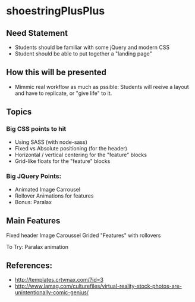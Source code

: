 # shoestringPlusPlus

## Need Statement

- Students should be familiar with some jQuery and modern CSS
- Student should be able to put together a "landing page" 


## How this will be presented

- Mimmic real workflow as much as pssible: Students will reeive a layout and have to replicate, or "give life" to it. 


## Topics

### Big CSS points to hit

- Using SASS (with node-sass)
- Fixed vs Absolute positioning (for the header)
- Horizontal / vertical centering for the "feature" blocks
- Grid-like floats  for the "feature" blocks

### Big JQuery Points:

- Animated Image Carrousel
- Rollover Animations for features
- Bonus: Paralax


## Main Features

Fixed header
Image Caroussel
Grided "Features" with rollovers


To Try: Paralax animation



## References:

- http://templates.crtvmax.com/?id=3
- http://www.lamag.com/culturefiles/virtual-reality-stock-photos-are-unintentionally-comic-genius/

